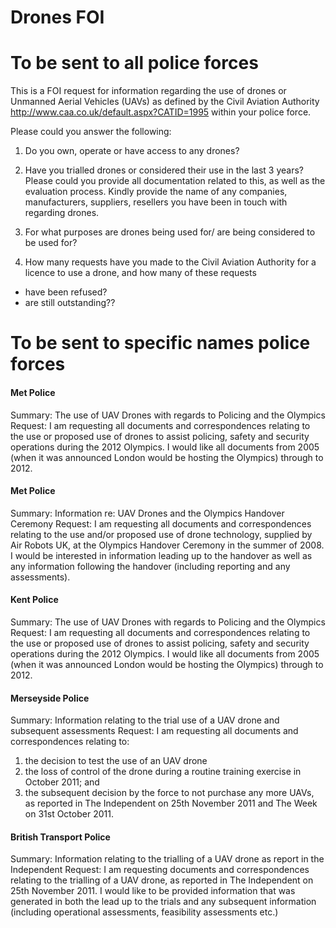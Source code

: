 Drones FOI
==========

# To be sent to all police forces

This is a FOI request for information regarding the use of drones or Unmanned Aerial Vehicles (UAVs) as defined by the Civil Aviation Authority http://www.caa.co.uk/default.aspx?CATID=1995 within your police force.

Please could you answer the following:

1. Do you own, operate or have access to any drones?

2. Have you trialled drones or considered their use in the last 3 years? Please could you provide all documentation related to this, as well as the evaluation process. Kindly provide the name of any companies, manufacturers, suppliers, resellers you have been in touch with regarding drones.

3. For what purposes are drones being used for/ are being considered to be used for?

4. How many requests have you made to the Civil Aviation Authority for a licence to use a drone, and how many of these requests

* have been refused?
* are still outstanding??

# To be sent to specific names police forces

#### Met Police
Summary: The use of UAV Drones with regards to Policing and the Olympics
Request:
I am requesting all documents and correspondences relating to the use or proposed use of drones to assist policing, safety and security operations during the 2012 Olympics. I would like all documents from 2005 (when it was announced London would be hosting the Olympics) through to 2012.


#### Met Police
Summary: Information re: UAV Drones and the Olympics Handover Ceremony
Request:
I am requesting all documents and correspondences relating to the use and/or proposed use of drone technology, supplied by Air Robots UK, at the Olympics Handover Ceremony in the summer of 2008. I would be interested in information leading up to the handover as well as any information following the handover (including reporting and any assessments).


#### Kent Police
Summary: The use of UAV Drones with regards to Policing and the Olympics
Request:
I am requesting all documents and correspondences relating to the use or proposed use of drones to assist policing, safety and security operations during the 2012 Olympics. I would like all documents from 2005 (when it was announced London would be hosting the Olympics) through to 2012.


#### Merseyside Police
Summary: Information relating to the trial use of a UAV drone and subsequent assessments
Request:
I am requesting all documents and correspondences relating to:

1. the decision to test the use of an UAV drone
2. the loss of control of the drone during a routine training exercise in October 2011; and
3. the subsequent decision by the force to not purchase any more UAVs, as reported in The Independent on 25th November 2011 and The Week on 31st October 2011.

#### British Transport Police
Summary: Information relating to the trialling of a UAV drone as report in the Independent
Request:
I am requesting documents and correspondences relating to the trialling of a UAV drone, as reported in The Independent on 25th November 2011. I would like to be provided information that was generated in both the lead up to the trials and any subsequent information (including operational assessments, feasibility assessments etc.)